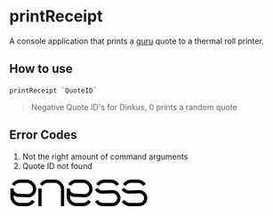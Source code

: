# printReceipt

A console application that prints a [guru](https://github.com/studioENESS/2307_Modern-Guru) quote to a thermal roll printer.

## How to use

    printReceipt `QuoteID` 

> Negative Quote ID's for Dinkus, 0 prints a random quote

## Error Codes

  1. Not the right amount of command arguments
  2. Quote ID not found



![preview](img/eness_logo.png)

